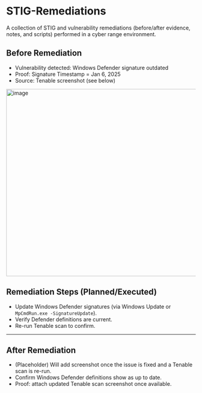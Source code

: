 # STIG-Remediations
A collection of STIG and vulnerability remediations (before/after evidence, notes, and scripts) performed in a cyber range environment.
## Before Remediation
- Vulnerability detected: Windows Defender signature outdated
- Proof: Signature Timestamp = Jan 6, 2025
- Source: Tenable screenshot (see below)
<img width="1847" height="497" alt="image" src="https://github.com/user-attachments/assets/1a1b382b-803f-4635-8c7c-335f9d1c8292" />

## Remediation Steps (Planned/Executed)
- Update Windows Defender signatures (via Windows Update or `MpCmdRun.exe -SignatureUpdate`).
- Verify Defender definitions are current.
- Re-run Tenable scan to confirm.


---

## After Remediation
- (Placeholder) Will add screenshot once the issue is fixed and a Tenable scan is re-run.  
- Confirm Windows Defender definitions show as up to date.  
- Proof: attach updated Tenable scan screenshot once available.  








